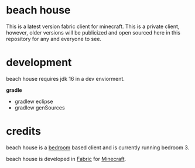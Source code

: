 # beach house
This is a latest version fabric client for minecraft. This is a private client, however, older versions will be publicized and open sourced here in this repository for any and everyone to see.
<br>

# development
beach house requires jdk 16 in a dev enviorment. <br>

**gradle**
- gradlew eclipse
- gradlew genSources

# credits
beach house is a [bedroom](https://github.com/moomooooo/bedroom) based client and is currently running bedroom 3. <br>

beach house is developed in [Fabric](https://fabricmc.net) for [Minecraft](www.minecraft.net).
